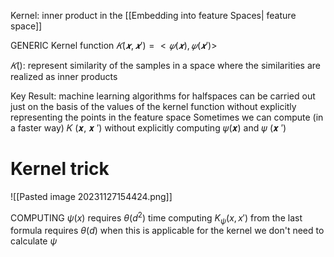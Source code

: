 Kernel: inner product in the [[Embedding into feature Spaces| feature space]]

GENERIC 
Kernel function $𝐾 (𝒙, 𝒙′) =< 𝜓 (𝒙) , 𝜓 (𝒙′) >$



$𝐾()$: represent similarity of the samples in a space where the similarities are realized as inner products

Key Result: machine learning algorithms for halfspaces can be carried out just on the basis of the values of the kernel function without explicitly representing the points in the feature space 
Sometimes we can compute (in a faster way) 𝐾 (𝒙, 𝒙 ′) without explicitly computing 𝜓(𝒙) and 𝜓 (𝒙 ′)


# Kernel trick
![[Pasted image 20231127154424.png]]

COMPUTING $\psi(x)$ requires $\theta(d^2)$ time 
computing $K_{\psi}(x,x')$ from the last formula requires $\theta(d)$ 
when this is applicable for the kernel we don't need to calculate $\psi$






